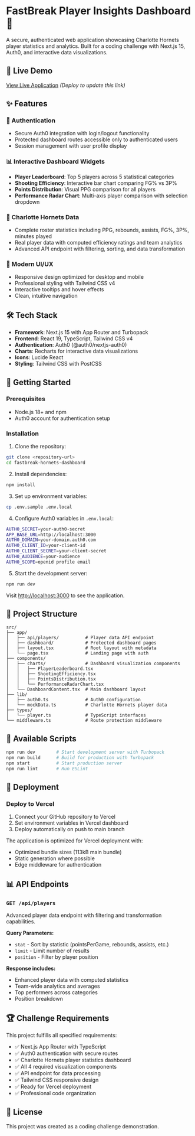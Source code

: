 # FastBreak Player Insights Dashboard 🏀

A secure, authenticated web application showcasing Charlotte Hornets player statistics and analytics. Built for a coding challenge with Next.js 15, Auth0, and interactive data visualizations.

## 🚀 Live Demo

[View Live Application](https://your-deployment-url.vercel.app) *(Deploy to update this link)*

## ✨ Features

### 🔐 Authentication
- Secure Auth0 integration with login/logout functionality
- Protected dashboard routes accessible only to authenticated users
- Session management with user profile display

### 📊 Interactive Dashboard Widgets
- **Player Leaderboard**: Top 5 players across 5 statistical categories
- **Shooting Efficiency**: Interactive bar chart comparing FG% vs 3P%
- **Points Distribution**: Visual PPG comparison for all players
- **Performance Radar Chart**: Multi-axis player comparison with selection dropdown

### 🏀 Charlotte Hornets Data
- Complete roster statistics including PPG, rebounds, assists, FG%, 3P%, minutes played
- Real player data with computed efficiency ratings and team analytics
- Advanced API endpoint with filtering, sorting, and data transformation

### 🎨 Modern UI/UX
- Responsive design optimized for desktop and mobile
- Professional styling with Tailwind CSS v4
- Interactive tooltips and hover effects
- Clean, intuitive navigation

## 🛠️ Tech Stack

- **Framework**: Next.js 15 with App Router and Turbopack
- **Frontend**: React 19, TypeScript, Tailwind CSS v4
- **Authentication**: Auth0 (@auth0/nextjs-auth0)
- **Charts**: Recharts for interactive data visualizations
- **Icons**: Lucide React
- **Styling**: Tailwind CSS with PostCSS

## 🚦 Getting Started

### Prerequisites
- Node.js 18+ and npm
- Auth0 account for authentication setup

### Installation

1. Clone the repository:
```bash
git clone <repository-url>
cd fastbreak-hornets-dashboard
```

2. Install dependencies:
```bash
npm install
```

3. Set up environment variables:
```bash
cp .env.sample .env.local
```

4. Configure Auth0 variables in `.env.local`:
```bash
AUTH0_SECRET=your-auth0-secret
APP_BASE_URL=http://localhost:3000
AUTH0_DOMAIN=your-domain.auth0.com
AUTH0_CLIENT_ID=your-client-id
AUTH0_CLIENT_SECRET=your-client-secret
AUTH0_AUDIENCE=your-audience
AUTH0_SCOPE=openid profile email
```

5. Start the development server:
```bash
npm run dev
```

Visit [http://localhost:3000](http://localhost:3000) to see the application.

## 📁 Project Structure

```
src/
├── app/
│   ├── api/players/          # Player data API endpoint
│   ├── dashboard/            # Protected dashboard pages
│   ├── layout.tsx            # Root layout with metadata
│   └── page.tsx              # Landing page with auth
├── components/
│   ├── charts/               # Dashboard visualization components
│   │   ├── PlayerLeaderboard.tsx
│   │   ├── ShootingEfficiency.tsx
│   │   ├── PointsDistribution.tsx
│   │   └── PerformanceRadarChart.tsx
│   └── DashboardContent.tsx  # Main dashboard layout
├── lib/
│   ├── auth0.ts              # Auth0 configuration
│   └── mockData.ts           # Charlotte Hornets player data
├── types/
│   └── player.ts             # TypeScript interfaces
└── middleware.ts             # Route protection middleware
```

## 🔧 Available Scripts

```bash
npm run dev        # Start development server with Turbopack
npm run build      # Build for production with Turbopack
npm start          # Start production server
npm run lint       # Run ESLint
```

## 🚀 Deployment

### Deploy to Vercel

1. Connect your GitHub repository to Vercel
2. Set environment variables in Vercel dashboard
3. Deploy automatically on push to main branch

The application is optimized for Vercel deployment with:
- Optimized bundle sizes (113kB main bundle)
- Static generation where possible
- Edge middleware for authentication

## 📊 API Endpoints

### `GET /api/players`

Advanced player data endpoint with filtering and transformation capabilities.

**Query Parameters:**
- `stat` - Sort by statistic (pointsPerGame, rebounds, assists, etc.)
- `limit` - Limit number of results
- `position` - Filter by player position

**Response includes:**
- Enhanced player data with computed statistics
- Team-wide analytics and averages
- Top performers across categories
- Position breakdown

## 🏆 Challenge Requirements

This project fulfills all specified requirements:

- ✅ Next.js App Router with TypeScript
- ✅ Auth0 authentication with secure routes
- ✅ Charlotte Hornets player statistics dashboard
- ✅ All 4 required visualization components
- ✅ API endpoint for data processing
- ✅ Tailwind CSS responsive design
- ✅ Ready for Vercel deployment
- ✅ Professional code organization

## 📝 License

This project was created as a coding challenge demonstration.
